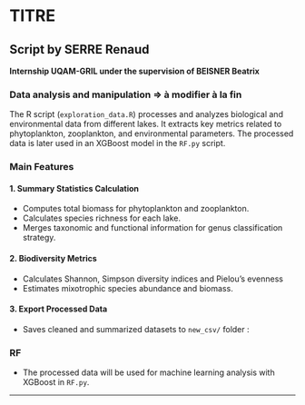 # TITRE

## Script by SERRE Renaud

**Internship UQAM-GRIL under the supervision of BEISNER Beatrix**

### Data analysis and manipulation => à modifier à la fin 

The R script (`exploration_data.R`) processes and analyzes biological and environmental data from different lakes. It extracts key metrics related to phytoplankton, zooplankton, and environmental parameters. The processed data is later used in an XGBoost model in the `RF.py` script.

### Main Features

#### 1. **Summary Statistics Calculation**

- Computes total biomass for phytoplankton and zooplankton.
- Calculates species richness for each lake.
- Merges taxonomic and functional information for genus classification strategy.

#### 2. **Biodiversity Metrics**

- Calculates Shannon, Simpson diversity indices and Pielou’s evenness
- Estimates mixotrophic species abundance and biomass.

#### 3. **Export Processed Data**

- Saves cleaned and summarized datasets to `new_csv/` folder :

### RF

- The processed data will be used for machine learning analysis with XGBoost in `RF.py`.

---
